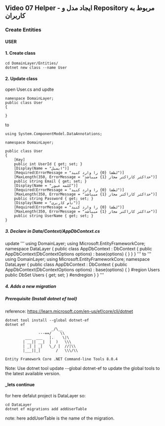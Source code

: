 ## Video 07 Helper - ایجاد مدل و Repository مربوط به کاربران


### Create Entities

#### USER
#### 1. Create class
```
cd DomainLayer/Entities/
dotnet new class --name User
```
#### 2. Update class
open User.cs and updte
```
namespace DomainLayer;
public class User
{

}
```
to
```
using System.ComponentModel.DataAnnotations;

namespace DomainLayer;

public class User
{
    [Key]
    public int UserId { get; set; }
    [Display(Name = "ایمیل")]
    [Required(ErrorMessage = "لطفا {0} را وارد کنید")]
    [MaxLength(350, ErrorMessage = "حداکثر کاراکتر مجاز {1} میباشد")]
    public string Email { get; set; }
    [Display(Name = "کلمه عبور")]
    [Required(ErrorMessage = "لطفا {0} را وارد کنید")]
    [MaxLength(350, ErrorMessage = "حداکثر کاراکتر مجاز {1} میباشد")]
    public string Password { get; set; }
    [Display(Name = "نام کاربری")]
    [Required(ErrorMessage = "لطفا {0} را وارد کنید")]
    [MaxLength(350, ErrorMessage = "حداکثر کاراکتر مجاز {1} میباشد")]
    public string UserName { get; set; }
}
```
##### 3. Declare in Data/Context/AppDbContext.cs
update 
'''
using DomainLayer;
using Microsoft.EntityFrameworkCore;
namespace DataLayer
{
    public class AppDbContext : DbContext
    {
        public AppDbContext(DbContextOptions<AppDbContext> options)
            : base(options)
        {
        }
    }
}
'''
to
'''
using DomainLayer;
using Microsoft.EntityFrameworkCore;
namespace DataLayer
{
    public class AppDbContext : DbContext
    {
        public AppDbContext(DbContextOptions<AppDbContext> options)
            : base(options)
        {
        }
        #region Users
        public DbSet<User> Users { get; set; }
        #endregion
    }
}
'''
##### 4. Adds a new migration

##### Prerequisite (Install dotnet ef tool)
reference: https://learn.microsoft.com/en-us/ef/core/cli/dotnet
```
dotnet tool install --global dotnet-ef
dotnet ef
                     _/\__       
               ---==/    \\      
         ___  ___   |.    \|\    
        | __|| __|  |  )   \\\   
        | _| | _|   \_/ |  //|\\ 
        |___||_|       /   \\\/\\

Entity Framework Core .NET Command-line Tools 8.0.4
```
Note: Use dotnet tool update --global dotnet-ef to update the global tools to the latest available version.
#### _lets continue
for here defalut project is DataLayer so:
```
cd DataLayer
dotnet ef migrations add addUserTable
```
note: here addUserTable is the name of the migration.
